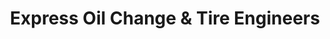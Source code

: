 ---
title: "Express Oil Change & Tire Engineers"
url: /missouri-city/express-oil-change-and-tire-engineers/
shop: tyres
---